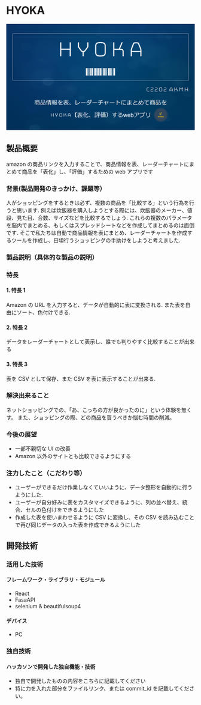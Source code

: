# HYOKA

[![IMAGE ALT TEXT HERE](image.png)](https://www.youtube.com/watch?v=LUPQFB4QyVo)

## 製品概要

amazon の商品リンクを入力することで、商品情報を表、レーダーチャートにまとめて商品を「表化」し、「評価」するための web アプリです

### 背景(製品開発のきっかけ、課題等）

人がショッピングをするときは必ず、複数の商品を「比較する」という行為を行うと思います. 例えば炊飯器を購入しようとする際には、炊飯器のメーカー、値段、見た目、合数、サイズなどを比較するでしょう. これらの複数のパラメータを脳内でまとめる、もしくはスプレッドシートなどを作成してまとめるのは面倒です. そこで私たちは自動で商品情報を表にまとめ、レーダーチャートを作成するツールを作成し、日頃行うショッピングの手助けをしようと考えました.

### 製品説明（具体的な製品の説明）

### 特長

#### 1. 特長 1

Amazon の URL を入力すると、データが自動的に表に変換される. また表を自由にソート、色付けできる.

#### 2. 特長 2

データをレーダーチャートとして表示し、誰でも判りやすく比較することが出来る

#### 3. 特長 3

表を CSV として保存、また CSV を表に表示することが出来る.

### 解決出来ること

ネットショッピングでの、「あ、こっちの方が良かったのに」という体験を無くす。
また、ショッピングの際、どの商品を買うべきか悩む時間の削減。

### 今後の展望

- 一部不親切な UI の改善
- Amazon 以外のサイトとも比較できるようにする

### 注力したこと（こだわり等）

- ユーザーができるだけ作業しなくていいように、データ整形を自動的に行うようにした.
- ユーザーが自分好みに表をカスタマイズできるように、列の並べ替え、統合、セルの色付けをできるようにした
- 作成した表を使いまわせるように CSV に変換し、その CSV を読み込むことで再び同じデータの入った表を作成できるようにした

## 開発技術

### 活用した技術

#### フレームワーク・ライブラリ・モジュール

- React
- FasaAPI
- selenium & beautifulsoup4

#### デバイス

- PC

### 独自技術

#### ハッカソンで開発した独自機能・技術

- 独自で開発したものの内容をこちらに記載してください
- 特に力を入れた部分をファイルリンク、または commit_id を記載してください。
